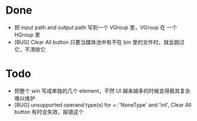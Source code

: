 # Done
- 把 input path and output path 写到一个 VGroup 里，VGroup 在 一个 HGroup 里
- [BUG] Clear All button 只要当媒体池中有不在 bin 里的文件时，就会跳过它，不清除它

# Todo
- 把整个 win 写成单独的几个 element，不然 UI 越来越多的时候变得极其复杂难以维护
- [BUG] unsupported operand type(s) for +: 'NoneType' and 'int', Clear All button 有时会失效，报错这个
